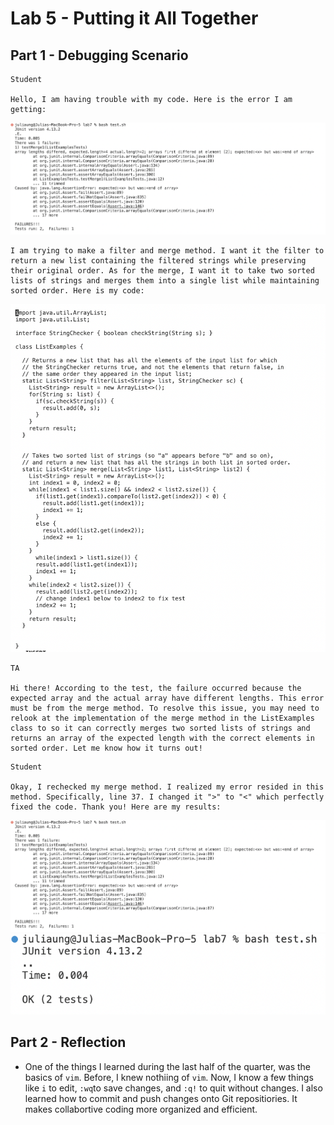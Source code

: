 # Lab 5 - Putting it All Together

## Part 1 - Debugging Scenario
```
Student

Hello, I am having trouble with my code. Here is the error I am getting:
```
![Image](lab5-ss1.png)
```
I am trying to make a filter and merge method. I want it the filter to return a new list containing the filtered strings while preserving their original order. As for the merge, I want it to take two sorted lists of strings and merges them into a single list while maintaining sorted order. Here is my code:
```
![Image](lab5-ss2.png)

```
TA

Hi there! According to the test, the failure occurred because the expected array and the actual array have different lengths. This error must be from the merge method. To resolve this issue, you may need to relook at the implementation of the merge method in the ListExamples class to so it can correctly merges two sorted lists of strings and returns an array of the expected length with the correct elements in sorted order. Let me know how it turns out!
```
```
Student

Okay, I rechecked my merge method. I realized my error resided in this method. Specifically, line 37. I changed it ">" to "<" which perfectly fixed the code. Thank you! Here are my results:
```
![Image](lab5-ss3.png)
![Image](lab5-ss4.png)


## Part 2 - Reflection  
  * One of the things I learned during the last half of the quarter, was the basics of `vim`. Before, I knew nothiing of `vim`. Now, I know a few things like `i` to edit, `:wq`to save changes, and `:q!` to quit without changes. I also learned how to commit and push changes onto Git repositiories. It makes collabortive coding more organized and efficient.
